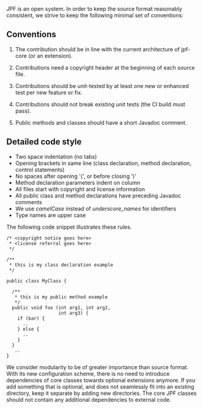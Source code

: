 JPF is an open system. In order to keep the source format reasonably consistent, we strive to keep the following minimal set of conventions:

## Conventions

1. The contribution should be in line with the current architecture of jpf-core (or an extension).

2. Contributions need a copyright header at the beginning of each source file.

3. Contributions should be unit-tested by at least one new or enhanced test per new feature or fix.

4. Contributions should not break existing unit tests (the CI build must pass).

5. Public methods and classes should have a short Javadoc comment. 

## Detailed code style

  * Two space indentation (no tabs)
  * Opening brackets in same line (class declaration, method declaration, control statements)
  * No spaces after opening '(', or before closing ')'
  * Method declaration parameters indent on column
  * All files start with copyright and license information
  * All public class and method declarations have preceding Javadoc comments
  * We use *camelCase* instead of *underscore_names* for identifiers
  * Type names are upper case 

The following code snippet illustrates these rules.

~~~~~~~~ {.java}
/* <copyright notice goes here>
 * <license referral goes here>
 */

/**
 * this is my class declaration example
 */
    
public class MyClass {
   
  /**
   * this is my public method example
   */
  public void foo (int arg1, int arg2,
                   int arg3) {
    if (bar) {
      ..
    } else {
      ..
    }
  }
   ..
}
~~~~~~~~

We consider modularity to be of greater importance than source format. With its new configuration scheme, there is no need to introduce dependencies of core classes towards optional extensions anymore. If you add something that is optional, and does not seamlessly fit into an existing directory, keep it separate by adding new directories. The core JPF classes should not contain any additional dependencies to external code.


